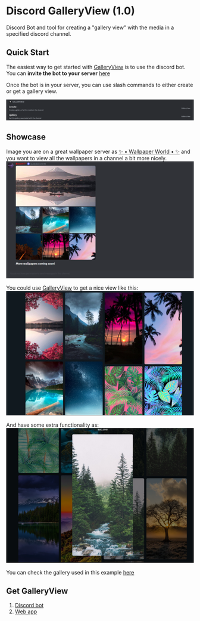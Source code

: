 # Discord GalleryView (1.0)

Discord Bot and tool for creating a "gallery view" with the media in a specified discord channel.

## Quick Start

The easiest way to get started with [GalleryView](https://discordgalleryview.ezsnova.repl.co/) is to use the discord bot.
You can **invite the bot to your server** [here](https://discord.com/api/oauth2/authorize?client_id=1136039549894676490&permissions=124928&scope=bot)

Once the bot is in your server, you can use slash commands to either create or get a gallery view.

![GalleryView Bot commands](github_images/commands.png)

## Showcase

Image you are on a great wallpaper server as [✨ • Wallpaper World • ✨](https://discord.gg/wallpaper) and you want to view all the wallpapers in a channel a bit more nicely.
![Discord chat wallpapers](github_images/chat_wallpapers.png)

You could use [GalleryView](https://discordgalleryview.ezsnova.repl.co/) to get a nice view like this:
![GalleryView from wallpapers](github_images/wallpapers_gallery.png)

And have some extra functionality as:
![GalleryView Zoom](github_images/gallery_zoom.png)

You can check the gallery used in this example [here](https://discordgalleryview.ezsnova.repl.co/gallery/967180550022496336)

## Get GalleryView

1. [Discord bot](https://discord.com/api/oauth2/authorize?client_id=1136039549894676490&permissions=124928&scope=bot)
2. [Web app](https://discordgalleryview.ezsnova.repl.co/)

